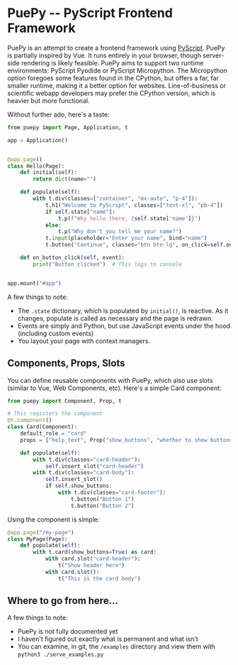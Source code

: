 # PuePy -- PyScript Frontend Framework

PuePy is an attempt to create a frontend framework using [PyScript](https://pyscript.net). PuePy is partially inspired by Vue. It runs entirely in your browser, though server-side rendering is likely feasible.  PuePy aims to support two runtime environments: PyScript Pyodide or PyScript Micropython. The Micropython option foregoes some features found in the CPython, but offers a far, far smaller runtime, making it a better option for websites. Line-of-business or scientific webapp developers may prefer the CPython version, which is heavier but more functional.

Without further ado, here's a taste:

```python
from puepy import Page, Application, t

app = Application()


@app.page()
class Hello(Page):
    def initial(self):
        return dict(name="")

    def populate(self):
        with t.div(classes=["container", "mx-auto", "p-4"]):
            t.h1("Welcome to PyScript", classes=["text-xl", "pb-4"])
            if self.state["name"]:
                t.p(f"Why hello there, {self.state['name']}")
            else:
                t.p("Why don't you tell me your name?")
            t.input(placeholder="Enter your name", bind="name")
            t.button("Continue", classes="btn btn-lg", on_click=self.on_button_click)

    def on_button_click(self, event):
        print("Button clicked")  # This logs to console


app.mount("#app")
```

A few things to note:

- The `.state` dictionary, which is populated by `initial()`, is reactive. As it changes, populate is called as necessary and the page is redrawn.
- Events are simply and Python, but use JavaScript events under the hood (including custom events)
- You layout your page with context managers.

## Components, Props, Slots

You can define reusable components with PuePy, which also use slots (similar to Vue, Web Components, etc). Here's a simple Card component:

```python
from puepy import Component, Prop, t

# This registers the component
@t.component()
class Card(Component):
    default_role = "card"
    props = ["help_text", Prop("show_buttons", "whether to show buttons", bool, False)]

    def populate(self):
        with t.div(classes="card-header"):
            self.insert_slot("card-header")
        with t.div(classes="card-body"):
            self.insert_slot()
            if self.show_buttons:
                with t.div(classes="card-footer"):
                    t.button("Button 1")
                    t.button("Button 2")
```

Using the component is simple:

```python
@app.page("/my-page")
class MyPage(Page):
    def populate(self):
        with t.card(show_buttons=True) as card:
            with card.slot("card-header"):
                t("Show header here")
            with card.slot():
                t("This is the card body")
```

## Where to go from here...

A few things to note:

- PuePy is not fully documented yet
- I haven't figured out exactly what is permanent and what isn't
- You can examine, in git, the `/examples` directory and view them with `python3 ./serve_examples.py`

